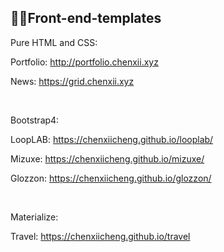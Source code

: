 ## 🌱🍁Front-end-templates

Pure HTML and CSS:

Portfolio: http://portfolio.chenxii.xyz

News: https://grid.chenxii.xyz

<br>

Bootstrap4:

LoopLAB: https://chenxiicheng.github.io/looplab/

Mizuxe: https://chenxiicheng.github.io/mizuxe/

Glozzon: https://chenxiicheng.github.io/glozzon/

<br>

Materialize:

Travel: https://chenxiicheng.github.io/travel
